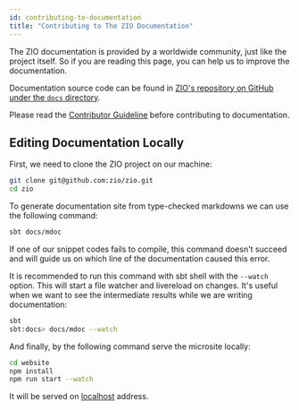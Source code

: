 ```yaml
---
id: contributing-to-documentation
title: "Contributing to The ZIO Documentation"
---
```


The ZIO documentation is provided by a worldwide community, just like the project itself. So if you are reading this page, you can help us to improve the documentation.

Documentation source code can be found in [ZIO's repository on GitHub under the `docs` directory](https://github.com/zio/zio/tree/master/docs).

Please read the [Contributor Guideline](contributing.md) before contributing to documentation.

## Editing Documentation Locally

First, we need to clone the ZIO project on our machine:

```bash
git clone git@github.com:zio/zio.git
cd zio
```

To generate documentation site from type-checked markdowns we can use the following command:

```bash
sbt docs/mdoc
```

If one of our snippet codes fails to compile, this command doesn't succeed and will guide us on which line of the documentation caused this error.

It is recommended to run this command with sbt shell with the `--watch` option. This will start a file watcher and livereload on changes. It's useful when we want to see the intermediate results while we are writing documentation:

```bash
sbt
sbt:docs> docs/mdoc --watch
```

And finally, by the following command serve the microsite locally:

```bash
cd website
npm install
npm run start --watch
```

It will be served on [localhost](http://127.0.0.1:3000/) address.

